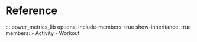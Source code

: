 # Reference


::: power_metrics_lib
    options:
      include-members: true
      show-inheritance: true
      members:
      - Activity
      - Workout
